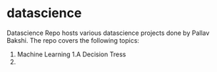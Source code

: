 # datascience

Datascience Repo hosts various datascience projects done by Pallav Bakshi. The repo covers the following topics:
1. Machine Learning
1.A Decision Tress
2. 
